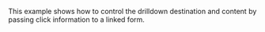 This example shows how to control the drilldown destination and
content by passing click information to a linked form.

